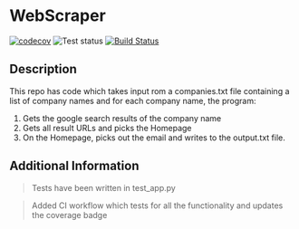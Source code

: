 # WebScraper
[![codecov](https://codecov.io/gh/MarkTLite/WebScraper/branch/main/graph/badge.svg?token=KS779CNL3Z)](https://codecov.io/gh/MarkTLite/WebScraper)
![Test status](https://github.com/MarkTLite/WebScraper/actions/workflows/pytester.yml/badge.svg)
[![Build Status](https://app.travis-ci.com/MarkTLite/WebScraper.svg?branch=main&status=unknown)](https://app.travis-ci.com/MarkTLite/WebScraper.svg?branch=main)


## Description

This repo has code which takes input rom a companies.txt file containing a list of company names and
for each company name, the program:
<ol>
<li>Gets the google search results of the company name
<li>Gets all result URLs and picks the Homepage
<li>On the Homepage, picks out the email and writes to the output.txt file.
</ol>

## Additional Information
> Tests have been written in test_app.py

> Added CI workflow which tests for all the functionality and updates the coverage badge

